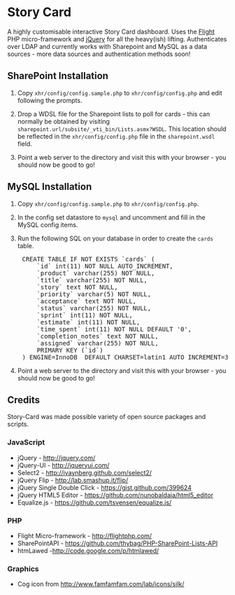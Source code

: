 # Story Card

A highly customisable interactive Story Card dashboard. Uses the [Flight](http://flightphp.com/) PHP micro-framework and [jQuery](http://jquery.com/) for all the heavy(ish) lifting. Authenticates over LDAP and currently works with Sharepoint and MySQL as a data sources - more data sources and authentication methods soon!

## SharePoint Installation

1. Copy `xhr/config/config.sample.php` to `xhr/config/config.php` and edit following the prompts.

2. Drop a WDSL file for the Sharepoint lists to poll for cards - this can normally be obtained by visiting `sharepoint.url/subsite/_vti_bin/Lists.asmx?WSDL`. This location should be reflected in the `xhr/config/config.php` file in the `sharepoint.wsdl` field.

3. Point a web server to the directory and visit this with your browser - you should now be good to go!

## MySQL Installation

1. Copy `xhr/config/config.sample.php` to `xhr/config/config.php`.

2. In the config set datastore to `mysql` and uncomment and fill in the MySQL config items.

3. Run the following SQL on your database in order to create the `cards` table.

<pre>
    CREATE TABLE IF NOT EXISTS `cards` (
        `id` int(11) NOT NULL AUTO_INCREMENT,
        `product` varchar(255) NOT NULL,
        `title` varchar(255) NOT NULL,
        `story` text NOT NULL,
        `priority` varchar(5) NOT NULL,
        `acceptance` text NOT NULL,
        `status` varchar(255) NOT NULL,
        `sprint` int(11) NOT NULL,
        `estimate` int(11) NOT NULL,
        `time_spent` int(11) NOT NULL DEFAULT '0',
        `completion_notes` text NOT NULL,
        `assigned` varchar(255) NOT NULL,
        PRIMARY KEY (`id`)
    ) ENGINE=InnoDB  DEFAULT CHARSET=latin1 AUTO_INCREMENT=3 ;
</pre>

4. Point a web server to the directory and visit this with your browser - you should now be good to go!

## Credits

Story-Card was made possible variety of open source packages and scripts.

### JavaScript

 * jQuery - http://jquery.com/
 * jQuery-UI - http://jqueryui.com/
 * Select2 - http://ivaynberg.github.com/select2/
 * jQuery Flip - http://lab.smashup.it/flip/
 * jQuery Single Double Click - https://gist.github.com/399624
 * jQuery HTML5 Editor - https://github.com/nunobaldaia/html5_editor
 * Equalize.js - https://github.com/tsvensen/equalize.js/

### PHP

 * Flight Micro-framework - http://flightphp.com/
 * SharePointAPI - https://github.com/thybag/PHP-SharePoint-Lists-API
 * htmLawed -http://code.google.com/p/htmlawed/

### Graphics

 * Cog icon from http://www.famfamfam.com/lab/icons/silk/